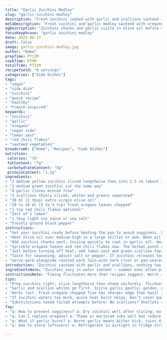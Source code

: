 ```yaml
---
title: "Garlic Zucchini Medley"
slug: "garlic-zucchini-medley"
description: "Fresh zucchini cooked with garlic and scallions sautéed in olive oil with oregano. Adapted to include red chili flakes for heat and lemon zest for brightness. Slightly shorter cooking to keep bite and texture crisp-tender. Easy vegan side that swaps basil for oregano, and light soy sauce for salt to deepen umami. Simple ingredients; vibrant colors; aromas of garlic bloom and herbs fill the kitchen. Watch for zucchini releasing too much water; adjust heat accordingly to keep flavors concentrated."
metaDescription: "Fresh zucchini and garlic medley sautéed with oregano, red chili flakes, lemon zest. Crisp-tender texture, aromatic layers in a quick, vibrant vegan side dish."
ogDescription: "Zucchini chunks and garlic sizzle in olive oil before oregano, chili flakes, lemon zest. Crisp veggies, herbal, bright, with umami depth. Quick vegan side nails texture and flavor."
focusKeyphrase: "garlic zucchini medley"
date: 2025-08-17
draft: false
image: garlic-zucchini-medley.jpg
author: "Emma"
prepTime: PT12M
cookTime: PT9M
totalTime: PT21M
recipeYield: "6 servings"
categories: ["Side Dishes"]
tags:
- "vegan"
- "side dish"
- "zucchini"
- "quick recipe"
- "healthy"
- "French-inspired"
keywords:
- "zucchini"
- "garlic"
- "oregano"
- "vegan side"
- "lemon zest"
- "red chili flakes"
- "sautéed vegetables"
breadcrumb: ["Home", "Recipes", "Side Dishes"]
nutrition: 
 calories: "75"
 fatContent: "7g"
 carbohydrateContent: "5g"
 proteinContent: "1.5g"
ingredients:
- "2 medium yellow zucchini sliced lengthwise then into 1.5 cm (about 3/4 in) chunks"
- "2 medium green zucchini cut the same way"
- "4 garlic cloves minced fine"
- "3 scallions thinly sliced, whites and greens separated"
- "30 ml (2 tbsp) extra virgin olive oil"
- "10 to 20 ml (2 to 4 tsp) fresh oregano leaves chopped"
- "1 tsp red chili flakes optional"
- "Zest of 1 lemon"
- "1 tbsp light soy sauce or sea salt"
- "Freshly ground black pepper"
instructions:
- "Get your zucchini ready before heating the pan to avoid sogginess. Slice them lengthwise then chop across into uniform chunks about 1.5 cm thick. Consistency matters for even cooking."
- "Heat olive oil over medium-high in a large skillet or wok. When oil shimmers but doesn’t smoke, toss in minced garlic and white parts of scallions first. Let garlic sizzle and give off that sharp, fragrant aroma — about 1 minute. No burning. Stir often."
- "Add zucchini chunks next, tossing quickly to coat in garlic oil. Hear the gentle hiss? That’s moisture cooking out but not steaming yet. Use high enough heat that zucchini get a tiny bit golden on edges without becoming mush."
- "Sprinkle oregano leaves and red chili flakes now. The herbal punch awakens. Season with soy sauce or salt and cracked pepper here to build layers. Stir often but let zucchini rest on pan surface to brown slightly — 4 to 6 minutes total. You want tender-crisp, not limp."
- "Just before turning off heat, add lemon zest and green scallion tops. Toss to mix bright citrus notes with herbaceous scallion greens. This lifts the whole dish with a fresh pop."
- "Taste for seasoning; adjust salt or pepper. If zucchini releases too much moisture, cranking heat briefly helps evaporate extra water — quick bursts, no burning."
- "Serve warm alongside roasted pork loin with herb crust or pan-seared salmon glazed with honey and crushed coriander seeds — or anywhere you want a vibrant, slightly spicy vegetable side that snaps with flavor."
introduction: "Zucchini sautéed with garlic and scallions, nothing too fancy but worth mastering. Different from plain steamed veg — here you chase those soft but still snappy textures and aromatic layers. Tried this with just basil — boring. Switched to oregano, love the sharper edge. Adding red chili flakes is a recent find that kicks up interest without overwhelming the delicate veg. Lemon zest at the last minute brightens the whole pan without making it sour. Simple ingredients, nothing exotic, but the smells fill the kitchen, and the colors on plate make you want to dig in. Keep an eye on timing — overcook and it turns soggy mess. Under-cook, it’s crunchy but raw-tasting. Timing is texture."
ingredientsNote: "Zucchini vary in water content — summer ones often packed with juice, so during prep, dry them well on a towel after cutting to avoid watery dish. If you don’t have fresh oregano, substitute fresh thyme or marjoram but reduce quantity because they’re stronger. When no scallions, substitute with shallots sliced thin — but add earlier so they soften more. Olive oil should be good quality for flavor but not extra virgin if you’re going high heat; mild olive oil preferred. If allergic to soy or avoiding gluten, swap soy sauce for coconut aminos or just salt. Red chili flakes optional; can omit if you dislike heat or add more for a kick. Lemon zest fresh from fruit, not dried powder. Avoid overwilting zucchini by stirring gently but don’t crowd the pan; cook in batches if necessary."
instructionsNote: "Timing fluctuates more than recipes suggest. Watch zucchini: as soon as it loses raw taste, shrinks slightly, and edges turn golden, it’s almost done. Garlic should turn golden but not brown — burnt garlic gives bitter, acrid kick. Use medium-high heat for best caramelization but adjust flame to balance moisture you see bubbling out of zucchini. Too much liquid? Raise heat, remove lid if using; too dry and stuck? Lower heat, stir more. Zest and scallion greens last step to preserve fresh flavor, don’t cook them in. Season gradually, taste — salt draws out moisture but is essential for flavor. Tried adding a splash of white wine halfway for extra lift; adds complexity but not essential. Always serve immediately; leftovers get soggy fast. This isn’t a dish for long holding."
tips:
- "Prep zucchini right; slice lengthwise then chunk uniformly. Thickness affects cooking time so don’t rush. Dry them well to avoid watery skillet. Watch moisture closely; high heat evaporates excess but can burn fast. Olive oil quality matters but use mild if heat gets high. Mince garlic fine, separate scallions whites and greens for staged cooking."
- "Garlic and scallion whites go first. Sizzle garlic gently; golden, not brown or bitter. Flip off heat if smelling acrid. Toss zucchini fast after; moisture hisses then softens edges with slight gold. Stir often but let chunks rest for browning; that brief sit locks flavor. Timing between 4 to 6 minutes max; texture critical here. Crunchy but cooked. No limp mush."
- "Herbs last. Fresh oregano chopped fine has sharper edge than basil — basil tested, went floppy fast. Chili flakes optional but add punch. Season gradually with soy or salt, cracked black pepper breaks monotony. Brighten last with lemon zest and green scallion tops. Don't cook these; add at turnoff or risk flavor loss."
- "If zucchini waters too much, quick heat burst helps. Don’t cover pan; trap won’t help. Watch visual cues: shrinking size, edges turning golden, vapor steam rising steadily. If stuck or dry, lower flame, stir more to avoid scorching. Adjust flame fast as needed; zucchini is sensitive but forgiving if care taken."
- "Substitutions saved failed attempts before: No scallions? Shallots sliced thin but add earlier so soften more. No fresh oregano? Thyme or marjoram works but cut quantity; stronger herbs can overpower. Soy sauce avoiders swap coconut aminos or plain salt. Olive oil: mild preferred on high heat especially. Red chili flakes omit if heat not desired but add more for kick. Lemon zest only fresh, no powder."
faq:
- "q: How to prevent sogginess? a: Dry zucchini well after slicing; moisture pooling kills crisp. Heat high but watch so no burning. Toss fast for coating oil, rest to brown edges. Sensor cues best here. Soggy happens when crowding, too low heat, or skipping drying. Work in batches."
- "q: Can I replace oregano? a: Thyme or marjoram subs well but reduce amount; stronger and can overwhelm. Basil tested but turned dish soft, less sharp. Dry herbs no good here. Fresh herbs add brightness last step; dried lose zing. If no fresh oregano, fresh thyme best fallback."
- "q: What if garlic burns? a: Burnt garlic means bitter kick, ruins dish fast. Start with medium-high not full. Stir constantly once garlic added. Flip heat off briefly if aroma sharp too soon. Add zucchini soon after garlic sizzles. Garlic should be golden but not browned. Careful audio-visual checks help."
- "q: How to store leftovers? a: Refrigerate in airtight in fridge straight after cooled. Reheat gently in skillet to prevent sog and preserve texture. Avoid microwave; often sogs. No long hold; zucchini loses snap fast once cooked. Eat within day or two. Freezing not advised; loses texture badly."

---
```

